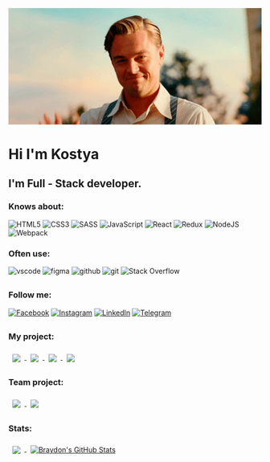 <!-- HEADER -->

![](https://github.com/kostyaget/kostyaget/blob/main/all/C8uv.gif)

# Hi I'm Kostya

## I'm Full - Stack developer.

<!-- HEADER -->
<!-- ABOUT ME  -->

### Knows about:

![HTML5](https://img.shields.io/badge/html5-%23E34F26.svg?style=for-the-badge&logo=html5&logoColor=white)
![CSS3](https://img.shields.io/badge/css3-%231572B6.svg?style=for-the-badge&logo=css3&logoColor=white)
![SASS](https://img.shields.io/badge/SASS-hotpink.svg?style=for-the-badge&logo=SASS&logoColor=white)
![JavaScript](https://img.shields.io/badge/javascript-%23323330.svg?style=for-the-badge&logo=javascript&logoColor=%23F7DF1E)
![React](https://img.shields.io/badge/react-%2320232a.svg?style=for-the-badge&logo=react&logoColor=%2361DAFB)
![Redux](https://img.shields.io/badge/redux-%23593d88.svg?style=for-the-badge&logo=redux&logoColor=white)
![NodeJS](https://img.shields.io/badge/node.js-6DA55F?style=for-the-badge&logo=node.js&logoColor=white)
![Webpack](https://img.shields.io/badge/webpack-%238DD6F9.svg?style=for-the-badge&logo=webpack&logoColor=black)

### Often use:

![vscode](https://camo.githubusercontent.com/a0484e6383e852e622da1e934b7724921ab9b69d69246d90f899424b01f6deb1/68747470733a2f2f696d672e736869656c64732e696f2f62616467652f56697375616c25323053747564696f253230436f64652d3030373864372e7376673f7374796c653d666f722d7468652d6261646765266c6f676f3d76697375616c2d73747564696f2d636f6465266c6f676f436f6c6f723d7768697465)
![figma](https://camo.githubusercontent.com/9a8ccd8ae319ddac9934db226e7834d7e1c61a31076e7d7c04ecb5bf352967aa/68747470733a2f2f696d672e736869656c64732e696f2f62616467652f6669676d612d2532334632344531452e7376673f7374796c653d666f722d7468652d6261646765266c6f676f3d6669676d61266c6f676f436f6c6f723d7768697465)
![github](https://camo.githubusercontent.com/b00dbca05937d3de2f9e39567dd955faedd9be2ed6941d610a8fbb4f4f4a76f0/68747470733a2f2f696d672e736869656c64732e696f2f62616467652f6769746875622d3030302e7376673f267374796c653d666f722d7468652d6261646765266c6f676f3d676974687562266c6f676f436f6c6f723d666666)
![git](https://camo.githubusercontent.com/ec0d32e85caf4723d5182a75338c89f85a2c3679aed0c46c9ee9fd1c8dc2a316/68747470733a2f2f696d672e736869656c64732e696f2f62616467652f6769742d2532334630353033332e7376673f7374796c653d666f722d7468652d6261646765266c6f676f3d676974266c6f676f436f6c6f723d7768697465)
![Stack Overflow](https://img.shields.io/badge/-Stackoverflow-FE7A16?style=for-the-badge&logo=stack-overflow&logoColor=white)

##

<!-- ABOUT ME  -->

<!-- FOLLOW ME -->

### Follow me:

[![Facebook](https://img.shields.io/badge/Facebook-%231877F2.svg?style=for-the-badge&logo=Facebook&logoColor=white)](https://www.facebook.com/kostya.getalo/)
[![Instagram](https://img.shields.io/badge/Instagram-%23E4405F.svg?style=for-the-badge&logo=Instagram&logoColor=white)](https://www.instagram.com/_getalo_/)
[![LinkedIn](https://img.shields.io/badge/linkedin-%230077B5.svg?style=for-the-badge&logo=linkedin&logoColor=white)](https://www.linkedin.com/in/kostya-getalo-066730231/)
[![Telegram](https://img.shields.io/badge/Telegram-2CA5E0?style=for-the-badge&logo=telegram&logoColor=white)](https://t.me/Kostya_GET)

##

<!-- FOLLOW ME -->

### My project:

<a href="https://github.com/kostyaget/goit-react-hw-08-phonebook">
<img align="center" style="margin:0.5rem" src="https://github-readme-stats.vercel.app/api/pin/?username=kostyaget&repo=goit-react-hw-08-phonebook&title_color=ffffff&text_color=c9cacc&icon_color=4AB197&bg_color=1A2B34" />
</a>

<a href="https://github.com/kostyaget/goit-js-hw-11">
<img align="center" style="margin:0.5rem" src="https://github-readme-stats.vercel.app/api/pin/?username=kostyaget&repo=goit-js-hw-11&title_color=ffffff&text_color=c9cacc&icon_color=4AB197&bg_color=1A2B34" />
</a>

<a href="https://github.com/kostyaget/goit-react-hw-05-movies">
<img align="center" style="margin:0.5rem" src="https://github-readme-stats.vercel.app/api/pin/?username=kostyaget&repo=goit-react-hw-05-movies&title_color=ffffff&text_color=c9cacc&icon_color=4AB197&bg_color=1A2B34" />
</a>

<a href="https://github.com/kostyaget/goit-markup-hw-08">
<img align="center" style="margin:0.5rem" src="https://github-readme-stats.vercel.app/api/pin/?username=kostyaget&repo=goit-markup-hw-08&title_color=ffffff&text_color=c9cacc&icon_color=4AB197&bg_color=1A2B34" />
</a>

### Team project:

<a href="https://github.com/kravamax/filmoteka">
<img align="center" style="margin:0.5rem" src="https://github-readme-stats.vercel.app/api/pin/?username=kravamax&repo=filmoteka&title_color=ffffff&text_color=c9cacc&icon_color=4AB197&bg_color=1A2B34" />
</a>

<a href="https://github.com/Solomon-IT-Dev/goit-team-project">
<img align="center" style="margin:0.5rem" src="https://github-readme-stats.vercel.app/api/pin/?username=Solomon-IT-Dev&repo=goit-team-project&title_color=ffffff&text_color=c9cacc&icon_color=4AB197&bg_color=1A2B34" />
</a>

### Stats:

<a href="https://github.com/kostyaget">
  <img align="center" style="margin:0.5rem" src="https://github-readme-stats.vercel.app/api/top-langs/?username=kostyaget&title_color=ffffff&text_color=c9cacc&icon_color=4AB197&bg_color=1A2B34" />
</a>
<a href="https://github.com/kostyaget">
  <img align="center" style="margin:0.5rem" src="https://github-readme-stats.vercel.app/api?username=kostyaget&show_icons=true&line_height=27&count_private=true&title_color=ffffff&text_color=c9cacc&icon_color=4AB097&bg_color=1A2B34" alt="Braydon's GitHub Stats" />
</a>
